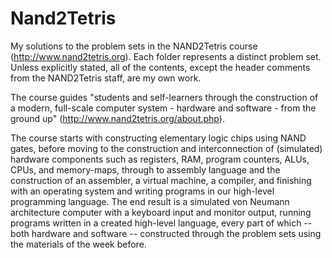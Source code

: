 # Nand2Tetris
My solutions to the problem sets in the NAND2Tetris course (http://www.nand2tetris.org). Each folder represents a distinct problem set. Unless explicitly stated, all of the contents, except the header comments from the NAND2Tetris staff, are my own work.

The course guides "students and self-learners through the construction of a modern, full-scale computer system - hardware and software - from the ground up" (http://www.nand2tetris.org/about.php). 

The course starts with constructing elementary logic chips using NAND gates, before moving to the construction and interconnection of (simulated) hardware components such as registers, RAM, program counters, ALUs, CPUs, and memory-maps, through to assembly language and the construction of an assembler, a virtual machine, a compiler, and finishing with an operating system and writing programs in our high-level programming language. The end result is a simulated von Neumann architecture computer with a keyboard input and monitor output, running programs written in a created high-level language, every part of which -- both hardware and software -- constructed through the problem sets using the materials of the week before.
